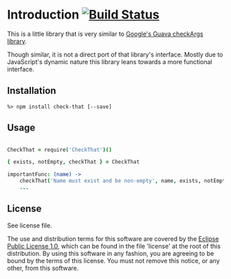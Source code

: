 # Introduction [![Build Status](https://travis-ci.org/lcaballero/check-that.svg?branch=master)](https://travis-ci.org/)

This is a little library that is very similar to [Google's Guava checkArgs library][checkArgs].

Though similar, it is not a direct port of that library's interface.  Mostly
due to JavaScript's dynamic nature this library leans towards a more functional
interface.


## Installation

```
%> npm install check-that [--save]
```


## Usage

```coffee

CheckThat = require('CheckThat')()

{ exists, notEmpty, checkThat } = CheckThat

importantFunc: (name) ->
    checkThat('Name must exist and be non-empty', name, exists, notEmpty)
    ...
```


## License

See license file.

The use and distribution terms for this software are covered by the
[Eclipse Public License 1.0][EPL-1], which can be found in the file 'license' at the
root of this distribution. By using this software in any fashion, you are
agreeing to be bound by the terms of this license. You must not remove this
notice, or any other, from this software.


[EPL-1]: http://opensource.org/licenses/eclipse-1.0.txt
[checkArgs]: http://docs.guava-libraries.googlecode.com/git/javadoc/com/google/common/base/Preconditions.html
